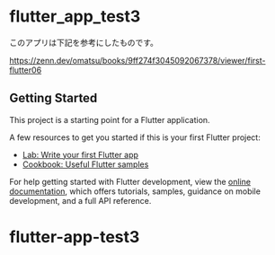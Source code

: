 # flutter_app_test3

このアプリは下記を参考にしたものです。

https://zenn.dev/omatsu/books/9ff274f3045092067378/viewer/first-flutter06

## Getting Started

This project is a starting point for a Flutter application.

A few resources to get you started if this is your first Flutter project:

- [Lab: Write your first Flutter app](https://docs.flutter.dev/get-started/codelab)
- [Cookbook: Useful Flutter samples](https://docs.flutter.dev/cookbook)

For help getting started with Flutter development, view the
[online documentation](https://docs.flutter.dev/), which offers tutorials,
samples, guidance on mobile development, and a full API reference.
# flutter-app-test3
